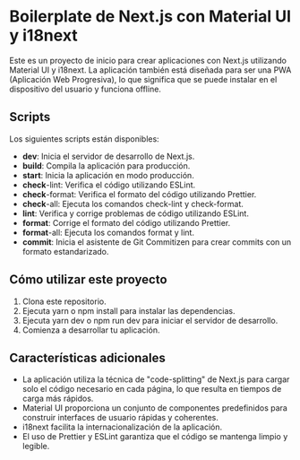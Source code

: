 # Boilerplate de Next.js con Material UI y i18next

Este es un proyecto de inicio para crear aplicaciones con Next.js utilizando Material UI y i18next.
La aplicación también está diseñada para ser una PWA (Aplicación Web Progresiva),
lo que significa que se puede instalar en el dispositivo del usuario y funciona offline.

## Scripts

Los siguientes scripts están disponibles:

- **dev**: Inicia el servidor de desarrollo de Next.js.
- **build**: Compila la aplicación para producción.
- **start**: Inicia la aplicación en modo producción.
- **check**-lint: Verifica el código utilizando ESLint.
- **check**-format: Verifica el formato del código utilizando Prettier.
- **check**-all: Ejecuta los comandos check-lint y check-format.
- **lint**: Verifica y corrige problemas de código utilizando ESLint.
- **format**: Corrige el formato del código utilizando Prettier.
- **format**-all: Ejecuta los comandos format y lint.
- **commit**: Inicia el asistente de Git Commitizen para crear commits con un formato estandarizado.

## Cómo utilizar este proyecto

1. Clona este repositorio.
2. Ejecuta yarn o npm install para instalar las dependencias.
3. Ejecuta yarn dev o npm run dev para iniciar el servidor de desarrollo.
4. Comienza a desarrollar tu aplicación.

## Características adicionales

- La aplicación utiliza la técnica de "code-splitting" de Next.js para cargar solo el código necesario en cada página, lo que resulta en tiempos de carga más rápidos.
- Material UI proporciona un conjunto de componentes predefinidos para construir interfaces de usuario rápidas y coherentes.
- i18next facilita la internacionalización de la aplicación.
- El uso de Prettier y ESLint garantiza que el código se mantenga limpio y legible.
